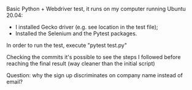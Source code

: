 Basic Python + Webdriver test, it runs on my computer running Ubuntu 20.04: 
- I installed Gecko driver (e.g. see location in the test file); 
- Installed the Selenium and the Pytest packages.

In order to run the test, execute "pytest test.py"

Checking the commits it's possible to see the steps I followed before reaching the final result (way cleaner than the
initial script)

Question: why the sign up discriminates on company name instead of email?